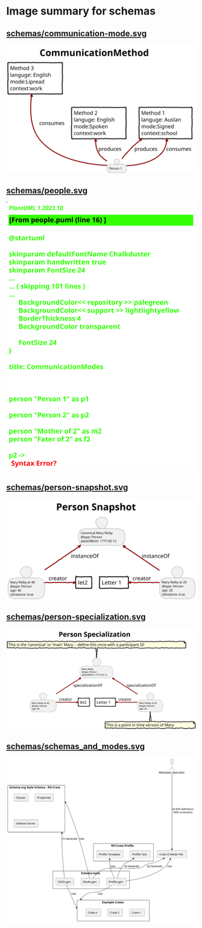 # Image summary for schemas

## [schemas/communication-mode.svg](./communication-mode.svg)



<img src="communication-mode.svg">

## [schemas/people.svg](./people.svg)



<img src="people.svg">

## [schemas/person-snapshot.svg](./person-snapshot.svg)



<img src="person-snapshot.svg">

## [schemas/person-specialization.svg](./person-specialization.svg)



<img src="person-specialization.svg">

## [schemas/schemas_and_modes.svg](./schemas_and_modes.svg)



<img src="schemas_and_modes.svg">

